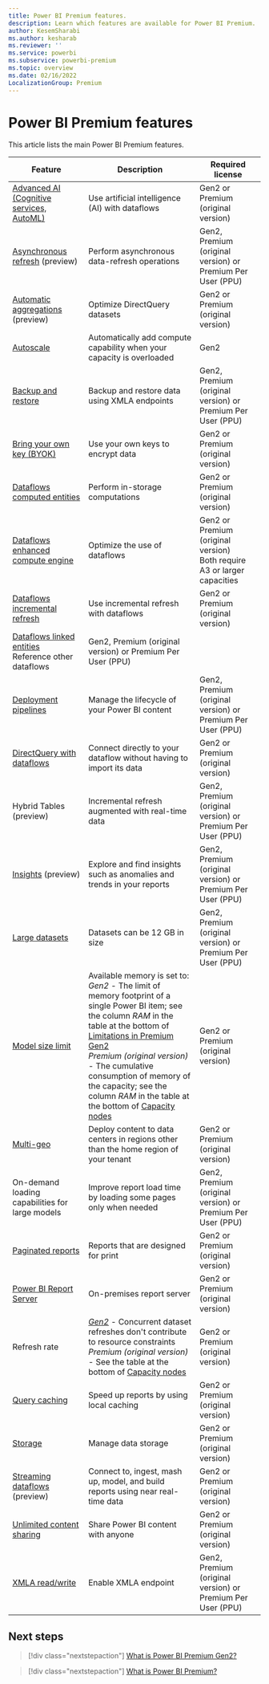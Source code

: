 ```yaml
---
title: Power BI Premium features.
description: Learn which features are available for Power BI Premium.
author: KesemSharabi
ms.author: kesharab
ms.reviewer: ''
ms.service: powerbi
ms.subservice: powerbi-premium
ms.topic: overview
ms.date: 02/16/2022
LocalizationGroup: Premium 
---
```


# Power BI Premium features

This article lists the main Power BI Premium features.

|Feature |Description |Required license |
|--------|------------|-----------------|
|[Advanced AI (Cognitive services, AutoML)](./../transform-model/dataflows/dataflows-machine-learning-integration.md) |Use artificial intelligence (AI) with dataflows |Gen2 or Premium (original version) |
|[Asynchronous refresh](./../connect-data/asynchronous-refresh.md) (preview) |Perform asynchronous data-refresh operations |Gen2, Premium (original version) or Premium Per User (PPU) |
|[Automatic aggregations](aggregations-auto.md) (preview) |Optimize DirectQuery datasets |Gen2 or Premium (original version) |
|[Autoscale](service-premium-auto-scale.md) |Automatically add compute capability when your capacity is overloaded |Gen2 |
|[Backup and restore](service-premium-backup-restore-dataset.md) |Backup and restore data using XMLA endpoints |Gen2, Premium (original version) or Premium Per User (PPU) |
|[Bring your own key (BYOK)](service-encryption-byok.md) |Use your own keys to encrypt data |Gen2 or Premium (original version) |
|[Dataflows computed entities](./../transform-model/dataflows/dataflows-premium-features.md#computed-entities) |Perform in-storage computations |Gen2 or Premium (original version) |
|[Dataflows enhanced compute engine](./../transform-model/dataflows/dataflows-premium-features.md#the-enhanced-compute-engine) |Optimize the use of dataflows |Gen2 or Premium (original version)</br>Both require A3 or larger capacities |
|[Dataflows incremental refresh](./../transform-model/dataflows/dataflows-premium-features.md#incremental-refresh) |Use incremental refresh with dataflows |Gen2 or Premium (original version) |
|[Dataflows linked entities](./../transform-model/dataflows/dataflows-premium-features.md#linked-entities) Reference other dataflows |Gen2, Premium (original version) or Premium Per User (PPU) |
|[Deployment pipelines](./../create-reports/deployment-pipelines-overview.md) |Manage the lifecycle of your Power BI content |Gen2, Premium (original version) or Premium Per User (PPU) |
|[DirectQuery with dataflows](./../transform-model/dataflows/dataflows-premium-features.md#use-directquery-with-dataflows-in-power-bi) |Connect directly to your dataflow without having to import its data |Gen2 or Premium (original version) |
|Hybrid Tables (preview) |Incremental refresh augmented with real-time data |Gen2, Premium (original version) or Premium Per User (PPU) |
|[Insights](./../create-reports/insights.md) (preview) |Explore and find insights such as anomalies and trends in your reports |Gen2, Premium (original version) or Premium Per User (PPU) |
|[Large datasets](service-premium-what-is.md#large-datasets) |Datasets can be 12 GB in size |Gen2, Premium (original version) or Premium Per User (PPU) |
|[Model size limit](service-premium-gen2-what-is.md#capacity-nodes-for-premium-gen2) |Available memory is set to:</br>*Gen2* - The limit of memory footprint of a single Power BI item; see the column *RAM* in the table at the bottom of [Limitations in Premium Gen2](service-premium-gen2-what-is.md#limitations-in-premium-gen2)</br>*Premium (original version)* - The cumulative consumption of memory of the capacity; see the column *RAM* in the table at the bottom of [Capacity nodes](service-premium-what-is.md#capacity-nodes) |Gen2 or Premium (original version) |
|[Multi-geo](service-admin-premium-multi-geo.md) |Deploy content to data centers in regions other than the home region of your tenant |Gen2 or Premium (original version) |
|On-demand loading capabilities for large models |Improve report load time by loading some pages only when needed |Gen2, Premium (original version) or Premium Per User (PPU) |
|[Paginated reports](./../paginated-reports/paginated-reports-report-builder-power-bi.md) |Reports that are designed for print |Gen2 or Premium (original version) |
|[Power BI Report Server](./../report-server/get-started.md) |On-premises report server |Gen2 or Premium (original version) |
|Refresh rate |[*Gen2*](service-premium-gen2-what-is.md#refresh-in-premium-gen2) - Concurrent dataset refreshes don't contribute to resource constraints</br>*Premium (original version)* - See the table at the bottom of [Capacity nodes](service-premium-what-is.md#capacity-nodes) |Gen2 or Premium (original version) |
|[Query caching](./../connect-data/power-bi-query-caching.md) |Speed up reports by using local caching |Gen2 or Premium (original version) |
|[Storage](service-admin-manage-your-data-storage-in-power-bi.md) |Manage data storage |Gen2 or Premium (original version) |
|[Streaming dataflows](./../transform-model/dataflows/dataflows-streaming.md) (preview) |Connect to, ingest, mash up, model, and build reports using near real-time data |Gen2 or Premium (original version) |
|[Unlimited content sharing](service-premium-what-is.md#unlimited-content-sharing) |Share Power BI content with anyone |Gen2 or Premium (original version) |
|[XMLA read/write](service-premium-connect-tools.md) |Enable XMLA endpoint |Gen2, Premium (original version) or Premium Per User (PPU) |

## Next steps

> [!div class="nextstepaction"]
> [What is Power BI Premium Gen2?](service-premium-gen2-what-is.md)

> [!div class="nextstepaction"]
> [What is Power BI Premium?](service-premium-what-is.md)
